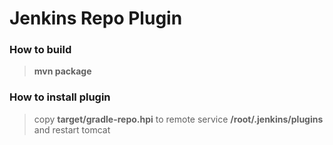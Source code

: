 # Jenkins Repo Plugin

### How to build
> **mvn package**

### How to install plugin
> copy **target/gradle-repo.hpi** to remote service **/root/.jenkins/plugins**
> and restart tomcat